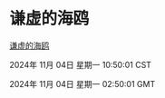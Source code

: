 # 谦虚的海鸥
[谦虚的海鸥](http://219.139.197.74:56308/qxdho/course/base/hotlink/index.php)

2024年 11月 04日 星期一 10:50:01 CST

2024年 11月 04日 星期一 02:50:01 GMT

